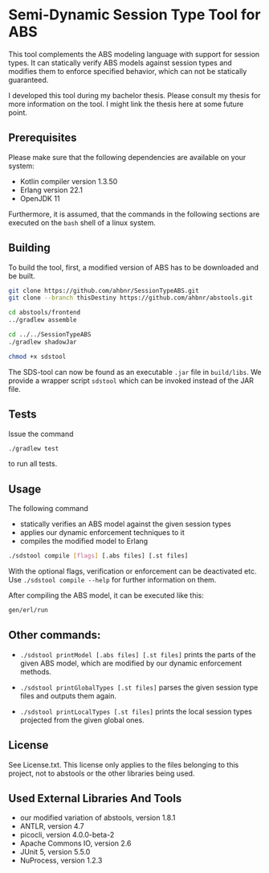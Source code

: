 # Semi-Dynamic Session Type Tool for ABS

This tool complements the ABS modeling language with support for session types.
It can statically verify ABS models against session types and modifies them to
enforce specified behavior, which can not be statically guaranteed.

I developed this tool during my bachelor thesis. Please consult my thesis for
more information on the tool. I might link the thesis here at some future point.

## Prerequisites

Please make sure that the following dependencies are available on your system:

* Kotlin compiler version 1.3.50
* Erlang version 22.1
* OpenJDK 11

Furthermore, it is assumed, that the commands in the following sections are
executed on the `bash` shell of a linux system.

## Building

To build the tool, first, a modified version of ABS has to be downloaded and
be built.

```sh
git clone https://github.com/ahbnr/SessionTypeABS.git
git clone --branch thisDestiny https://github.com/ahbnr/abstools.git

cd abstools/frontend
../gradlew assemble

cd ../../SessionTypeABS
./gradlew shadowJar

chmod +x sdstool
```

The SDS-tool can now be found as an executable `.jar` file in `build/libs`.
We provide a wrapper script `sdstool` which can be invoked instead of the JAR
file.

## Tests

Issue the command
```sh
./gradlew test
```
to run all tests.

## Usage

The following command

* statically verifies an ABS model against the given session types
* applies our dynamic enforcement techniques to it
* compiles the modified model to Erlang

```sh
./sdstool compile [flags] [.abs files] [.st files]
```

With the optional flags, verification or enforcement can be deactivated etc.
Use `./sdstool compile --help` for further information on them.

After compiling the ABS model, it can be executed like this:
```sh
gen/erl/run
```

## Other commands:

* `./sdstool printModel [.abs files] [.st files]` prints the parts of the given
  ABS model, which are modified by our dynamic enforcement methods.

* `./sdstool printGlobalTypes [.st files]` parses the given session type files
  and outputs them again.

* `./sdstool printLocalTypes [.st files]` prints the local session types
  projected from the given global ones.

## License

See License.txt.
This license only applies to the files belonging to this project, not to
abstools or the other libraries being used.

## Used External Libraries And Tools

* our modified variation of abstools, version 1.8.1
* ANTLR, version 4.7
* picocli, version 4.0.0-beta-2
* Apache Commons IO, version 2.6
* JUnit 5, version 5.5.0
* NuProcess, version 1.2.3

